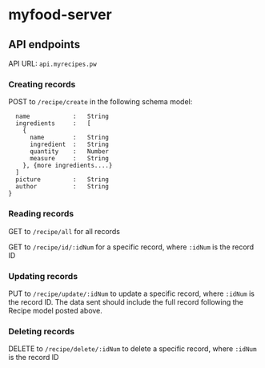 # myfood-server

## API endpoints

API URL: `api.myrecipes.pw`

### Creating records
POST to `/recipe/create` in the following schema model:

```{
  name            :   String
  ingredients     :   [  
    {
      name        :   String
      ingredient  :   String
      quantity    :   Number
      measure     :   String
    }, {more ingredients....}
  ]
  picture         :   String
  author          :   String
}
```

### Reading records
GET to `/recipe/all` for all records

GET to `/recipe/id/:idNum` for a specific record, where `:idNum` is the record ID

### Updating records
PUT to `/recipe/update/:idNum` to update a specific record, where `:idNum` is the record ID. The data sent should include the full record following the Recipe model posted above.

### Deleting records
DELETE to `/recipe/delete/:idNum` to delete a specific record, where `:idNum` is the record ID
